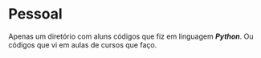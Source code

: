 # Pessoal
Apenas um diretório com aluns códigos que fiz em linguagem __*Python*__.
Ou códigos que vi em aulas de cursos que faço.
